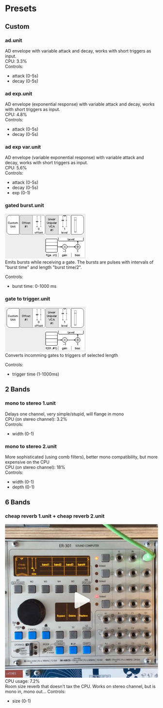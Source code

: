 # Presets
## Custom
### ad.unit
AD envelope with variable attack and decay, works with short triggers as input.  
CPU: 3.3%  
Controls:
* attack (0-5s)
* decay (0-5s)

### ad exp.unit
AD envelope (exponential response) with variable attack and decay, works with short triggers as input.  
CPU: 4.8%  
Controls:
* attack (0-5s)
* decay (0-5s)

### ad exp var.unit
AD envelope (variable exponential response) with variable attack and decay, works with short triggers as input.  
CPU: 5.6%  
Controls:
* attack (0-5s)
* decay (0-5s)
* exp (0-1)
### gated burst.unit
![gated burst screenshot](pix/gated_burst.png?raw=true)  
Emits bursts while receiving a gate. The bursts are pulses with intervals of "burst time" and length "burst time/2".

Controls:  
* burst time: 0-1000 ms  


### gate to trigger.unit
![gate to trigger screenshot](pix/gate_to_trigger.png?raw=true)  
Converts incomming gates to triggers of selected length

Controls:  
* trigger time (1-1000ms)

## 2 Bands
### mono to stereo 1.unit
Delays one channel, very simple/stupid, will flange in mono  
CPU (on stereo channel): 3.2%  
Controls:
* width (0-1)

### mono to stereo 2.unit
More sophisticated (using comb filters), better mono compatibility, but more
expensive on the CPU  
CPU (on stereo channel): 18%  
Controls:
* width (0-1)
* depth (0-1)

## 6 Bands
### cheap reverb 1.unit + cheap reverb 2.unit
[![Cheap reverb demo on instagram](pix/cheap_reverb.jpg?raw=true)](https://www.instagram.com/p/BxetV5FhZKT)  
CPU usage: 7.2%  
Room size reverb that doesn't tax the CPU. Works on stereo channel, but is mono in, mono out...
Controls:  
* size (0-1)
